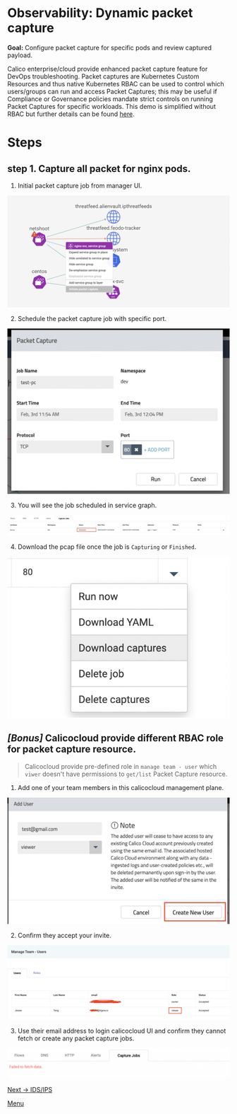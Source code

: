 # Observability: Dynamic packet capture

**Goal:** Configure packet capture for specific pods and review captured payload. 

Calico enterprise/cloud provide enhanced packet capture feature for DevOps troubleshooting. Packet captures are Kubernetes Custom Resources and thus native Kubernetes RBAC can be used to control which users/groups can run and access Packet Captures; this may be useful if Compliance or Governance policies mandate strict controls on running Packet Captures for specific workloads. This demo is simplified without RBAC but further details can be found [here](https://docs.tigera.io/v3.10/visibility/packetcapture).


# Steps

## step 1. Capture all packet for nginx pods.

 1. Initial packet capture job from manager UI. 

  ![packet capture](../img/packet-capture-ui.png)


 2. Schedule the packet capture job with specific port.

  ![test packet capture](../img/test-packet-capture.png)


 3. You will see the job scheduled in service graph.


  ![schedule packet capture](../img/schedule-packet-capture.png)


 4. Download the pcap file once the job is `Capturing` or `Finished`. 
   
  ![download packet capture](../img/download-packet-capture.png)
   

 


## *[Bonus]* Calicocloud provide different RBAC role for packet capture resource. 

 > Calicocloud provide pre-defined role in `manage team - user` which `viwer` doesn't have permissions to `get/list` Packet Capture resource. 

 1. Add one of your team members in this calicocloud management plane. 

  ![create new user](../img/create-user.png)


 2. Confirm they accept your invite. 
  
  ![manage team user](../img/manage-team.png)

 3. Use their email address to login calicocloud UI and confirm they cannot fetch or create any packet capture jobs.
  
  ![fail to fetch](../img/fail-pc-file.png)




[Next -> IDS/IPS](../modules/intrusion-detection-protection.md)

[Menu](../README.md)